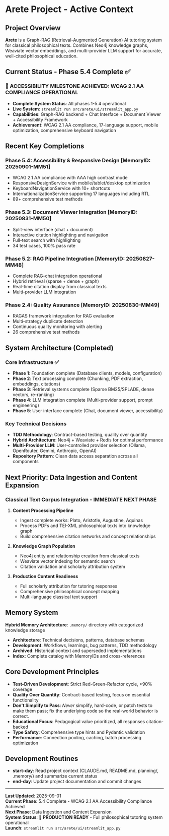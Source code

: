 # Arete Project - Active Context

## Project Overview

**Arete** is a Graph-RAG (Retrieval-Augmented Generation) AI tutoring system for classical philosophical texts. Combines Neo4j knowledge graphs, Weaviate vector embeddings, and multi-provider LLM support for accurate, well-cited philosophical education.

## Current Status - Phase 5.4 Complete ✅

### 🎊 ACCESSIBILITY MILESTONE ACHIEVED: WCAG 2.1 AA COMPLIANCE OPERATIONAL
- **Complete System Status**: All phases 1-5.4 operational
- **Live System**: `streamlit run src/arete/ui/streamlit_app.py` 
- **Capabilities**: Graph-RAG backend + Chat Interface + Document Viewer + Accessibility Framework
- **Achievement**: WCAG 2.1 AA compliance, 17-language support, mobile optimization, comprehensive keyboard navigation

## Recent Key Completions

### Phase 5.4: Accessibility & Responsive Design [MemoryID: 20250901-MM51]
- WCAG 2.1 AA compliance with AAA high contrast mode
- ResponsiveDesignService with mobile/tablet/desktop optimization
- KeyboardNavigationService with 10+ shortcuts
- InternationalizationService supporting 17 languages including RTL
- 89+ comprehensive test methods

### Phase 5.3: Document Viewer Integration [MemoryID: 20250831-MM50] 
- Split-view interface (chat + document)
- Interactive citation highlighting and navigation
- Full-text search with highlighting
- 34 test cases, 100% pass rate

### Phase 5.2: RAG Pipeline Integration [MemoryID: 20250827-MM48]
- Complete RAG-chat integration operational
- Hybrid retrieval (sparse + dense + graph) 
- Real-time citation display from classical texts
- Multi-provider LLM integration

### Phase 2.4: Quality Assurance [MemoryID: 20250830-MM49]
- RAGAS framework integration for RAG evaluation
- Multi-strategy duplicate detection
- Continuous quality monitoring with alerting
- 26 comprehensive test methods

## System Architecture (Completed)

### Core Infrastructure ✅
- **Phase 1**: Foundation complete (Database clients, models, configuration)
- **Phase 2**: Text processing complete (Chunking, PDF extraction, embeddings, citations)
- **Phase 3**: Retrieval systems complete (Sparse BM25/SPLADE, dense vectors, re-ranking)
- **Phase 4**: LLM integration complete (Multi-provider support, prompt engineering)
- **Phase 5**: User interface complete (Chat, document viewer, accessibility)

### Key Technical Decisions
- **TDD Methodology**: Contract-based testing, quality over quantity
- **Hybrid Architecture**: Neo4j + Weaviate + Redis for optimal performance  
- **Multi-Provider LLM**: User-controlled provider selection (Ollama, OpenRouter, Gemini, Anthropic, OpenAI)
- **Repository Pattern**: Clean data access separation across all components

## Next Priority: Data Ingestion and Content Expansion

### Classical Text Corpus Integration - IMMEDIATE NEXT PHASE
1. **Content Processing Pipeline**
   - Ingest complete works: Plato, Aristotle, Augustine, Aquinas
   - Process PDFs and TEI-XML philosophical texts into knowledge graph
   - Build comprehensive citation networks and concept relationships

2. **Knowledge Graph Population**
   - Neo4j entity and relationship creation from classical texts
   - Weaviate vector indexing for semantic search
   - Citation validation and scholarly attribution system

3. **Production Content Readiness**
   - Full scholarly attribution for tutoring responses
   - Comprehensive philosophical concept mapping
   - Multi-language classical text support

## Memory System

**Hybrid Memory Architecture**: `.memory/` directory with categorized knowledge storage
- **Architecture**: Technical decisions, patterns, database schemas
- **Development**: Workflows, learnings, bug patterns, TDD methodology  
- **Archived**: Historical context and superseded implementations
- **Index**: Complete catalog with MemoryIDs and cross-references

## Core Development Principles

- **Test-Driven Development**: Strict Red-Green-Refactor cycle, >90% coverage
- **Quality Over Quantity**: Contract-based testing, focus on essential functionality
- **Don't Simplify to Pass**: *Never* simplify, hard-code, or patch tests to make them pass; fix the underlying code so the real-world behavior is correct.
- **Educational Focus**: Pedagogical value prioritized, all responses citation-backed
- **Type Safety**: Comprehensive type hints and Pydantic validation
- **Performance**: Connection pooling, caching, batch processing optimization

## Development Routines

- **start-day**: Read project context (CLAUDE.md, README.md, planning/, .memory/) and summarize current status
- **end-day**: Update project documentation and commit changes

---

**Last Updated**: 2025-09-01  
**Current Phase**: 5.4 Complete - WCAG 2.1 AA Accessibility Compliance Achieved  
**Next Phase**: Data Ingestion and Content Expansion  
**System Status**: **🚀 PRODUCTION READY** - Full philosophical tutoring system operational  
**Launch**: `streamlit run src/arete/ui/streamlit_app.py`